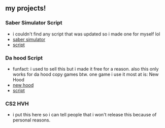 ## my projects!
### Saber Simulator Script
- i couldn't find any script that was updated so i made one for myself lol
- [saber simulator](https://www.roblox.com/games/3823781113/Saber-Simulator)
- [script](https://raw.githubusercontent.com/ikilledaiden/hax/main/sabersim)
### Da hood Script
- funfact: i used to sell this but i made it free for a reason. also this only works for da hood copy games btw. one game i use it most at is: New Hood
- [new hood](https://www.roblox.com/games/104596910487466/New-Hood)
- [script](https://raw.githubusercontent.com/ikilledaiden/hax/main/sexydhscript)
### CS2 HVH
- i put this here so i can tell people that i won't release this because of personal reasons.
